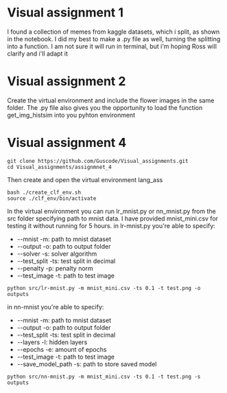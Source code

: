 # Visual assignment 1

I found a collection of memes from kaggle datasets, which i split, as shown in the notebook. 
I did my best to make a .py file as well, turning the splitting into a function. I am not sure it will run in terminal, but i'm hoping Ross will clarify and i'll adapt it

# Visual assignment 2
Create the virtual environment and include the flower images in the same folder. The .py file also gives you the opportunity to load the function get_img_histsim into you pyhton environment

# Visual assignment 4
```
git clone https://github.com/Guscode/Visual_assignments.git
cd Visual_assignments/assignmnet_4
```

Then create and open the virtual environment lang_ass
```
bash ./create_clf_env.sh 
source ./clf_env/bin/activate 
```

In the virtual environment you can run lr_mnist.py or nn_mnist.py from the src folder specifying path to mnist data.
I have provided mnist_mini.csv for testing it without running for 5 hours. 
in lr-mnist.py you're able to specify:
- --mnist -m: path to mnist dataset
- --output -o: path to output folder
- --solver -s: solver algorithm 
- --test_split -ts: test split in decimal
- --penalty -p: penalty norm
- --test_image -t: path to test image 
```
python src/lr-mnist.py -m mnist_mini.csv -ts 0.1 -t test.png -o outputs
```


in nn-mnist you're able to specify:
- --mnist -m: path to mnist dataset
- --output -o: path to output folder
- --test_split -ts: test split in decimal
- --layers -l: hidden layers
- --epochs -e: amount of epochs
- --test_image -t: path to test image 
- --save_model_path -s: path to store saved model
```
python src/nn-mnist.py -m mnist_mini.csv -ts 0.1 -t test.png -s outputs
```

